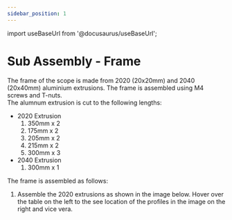```yaml
---
sidebar_position: 1
---
```

import useBaseUrl from '@docusaurus/useBaseUrl';

# Sub Assembly - Frame
The frame of the scope is made from 2020 (20x20mm) and 2040 (20x40mm) aluminium extrusions. The frame is assembled using M4 screws and T-nuts.  
The alumnum extrusion is cut to the following lengths:
- 2020 Extrusion
  1. 350mm x 2
  2. 175mm x 2
  3. 205mm x 2
  4. 215mm x 2
  5. 300mm x 3
- 2040 Extrusion
  1. 300mm x 1 

The frame is assembled as follows:
1. Assemble the 2020 extrusions as shown in the image below. Hover over the table on the left to the see location of the profiles in the image on the right and vice vera.

<div>
    <object data={useBaseUrl('/img/FrameAssembly/Frame1.svg')} type="image/svg+xml" id="mySVG"></object>
</div>